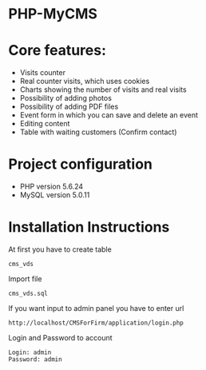 # PHP-MyCMS

Core features:
========================

- Visits counter
- Real counter visits, which uses cookies
- Charts showing the number of visits and real visits
- Possibility of adding photos
- Possibility of adding PDF files
- Event form in which you can save and delete an event
- Editing content
- Table with waiting customers (Confirm contact)


Project configuration
========================

- PHP version 5.6.24
- MySQL version 5.0.11


Installation Instructions
========================

At first you have to create table 
~~~
cms_vds
~~~
Import file 
~~~
cms_vds.sql
~~~
If you want input to admin panel you have to enter url
~~~
http://localhost/CMSForFirm/application/login.php
~~~
Login and Password to account
~~~
Login: admin
Password: admin
~~~
